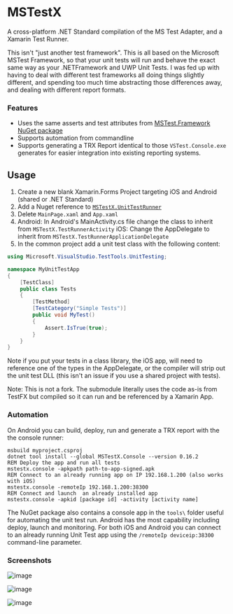 # MSTestX

A cross-platform .NET Standard compilation of the MS Test Adapter, and a Xamarin Test Runner.

This isn't "just another test framework". This is all based on the Microsoft MSTest Framework, so that your unit tests will run and behave the exact same way as your .NETFramework and UWP Unit Tests. I was fed up with having to deal with different test frameworks all doing things slightly different, and spending too much time abstracting those differences away, and dealing with different report formats.

### Features

- Uses the same asserts and test attributes from [MSTest.Framework NuGet package](https://www.nuget.org/packages/MSTest.TestFramework/)
- Supports automation from commandline
- Supports generating a TRX Report identical to those `VSTest.Console.exe` generates for easier integration into existing reporting systems.

## Usage

1. Create a new blank Xamarin.Forms Project targeting iOS and Android (shared or .NET Standard)
2. Add a Nuget reference to [`MSTestX.UnitTestRunner`](https://www.nuget.org/packages/MSTestX.UnitTestRunner)
3. Delete `MainPage.xaml` and `App.xaml`
4. Android: In Android's MainActivity.cs file change the class to inherit from `MSTestX.TestRunnerActivity`
   iOS: Change the AppDelegate to inherit from `MSTestX.TestRunnerApplicationDelegate`
5. In the common project add a unit test class with the following content:

```cs
using Microsoft.VisualStudio.TestTools.UnitTesting;

namespace MyUnitTestApp
{
    [TestClass]
    public class Tests
    {
        [TestMethod]
        [TestCategory("Simple Tests")]
        public void MyTest()
        {
            Assert.IsTrue(true);
        }
    }
}
```

Note if you put your tests in a class library, the iOS app, will need to reference one of the types in the AppDelegate, or the compiler will strip out the unit test DLL (this isn't an issue if you use a shared project with tests).

Note: This is not a fork. The submodule literally uses the code as-is from TestFX but compiled so it can run and be referenced by a Xamarin App.

### Automation

On Android you can build, deploy, run and generate a TRX report with the the console runner:

```
msbuild myproject.csproj
dotnet tool install --global MSTestX.Console --version 0.16.2
REM Deploy the app and run all tests
mstestx.console -apkpath path-to-app-signed.apk
REM Connect to an already running app on IP 192.168.1.200 (also works with iOS)
mstestx.console -remoteIp 192.168.1.200:38300
REM Connect and launch  an already installed app
mstestx.console -apkid [package id] -activity [activity name]
```

The NuGet package also contains a console app in the `tools\` folder useful for automating the unit test run. Android has the most capability including deploy, launch and monitoring. For both iOS and Android you can connect to an already running Unit Test app using the `/remoteIp deviceip:38300` command-line parameter.

### Screenshots

![image](https://user-images.githubusercontent.com/1378165/43662635-757007ee-971b-11e8-9b10-63c1d2983385.png)

![image](https://user-images.githubusercontent.com/1378165/43662619-65fa0a4e-971b-11e8-9059-51c86522103d.png)

![image](https://user-images.githubusercontent.com/1378165/43662682-9514fbb8-971b-11e8-9c67-a46ff7290e0d.png)
